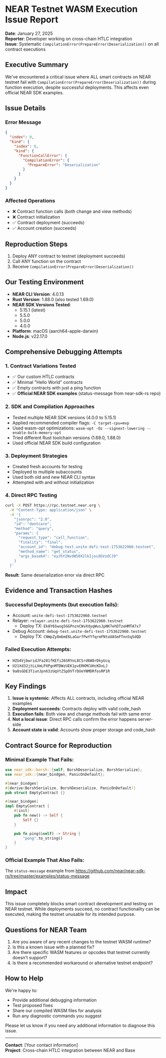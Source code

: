# NEAR Testnet WASM Execution Issue Report

**Date**: January 27, 2025  
**Reporter**: Developer working on cross-chain HTLC integration  
**Issue**: Systematic `CompilationError(PrepareError(Deserialization))` on all contract executions

## Executive Summary

We've encountered a critical issue where ALL smart contracts on NEAR testnet fail with `CompilationError(PrepareError(Deserialization))` during function execution, despite successful deployments. This affects even official NEAR SDK examples.

## Issue Details

### Error Message
```json
{
  "index": 0,
  "kind": {
    "index": 0,
    "kind": {
      "FunctionCallError": {
        "CompilationError": {
          "PrepareError": "Deserialization"
        }
      }
    }
  }
}
```

### Affected Operations
- ❌ Contract function calls (both change and view methods)
- ❌ Contract initialization
- ✅ Contract deployment (succeeds)
- ✅ Account creation (succeeds)

## Reproduction Steps

1. Deploy ANY contract to testnet (deployment succeeds)
2. Call ANY function on the contract
3. Receive `CompilationError(PrepareError(Deserialization))`

## Our Testing Environment

- **NEAR CLI Version**: 4.0.13
- **Rust Version**: 1.88.0 (also tested 1.69.0)
- **NEAR SDK Versions Tested**: 
  - 5.15.1 (latest)
  - 5.5.0
  - 5.0.0
  - 4.0.0
- **Platform**: macOS (aarch64-apple-darwin)
- **Node.js**: v22.17.0

## Comprehensive Debugging Attempts

### 1. Contract Variations Tested
- ✅ Our custom HTLC contracts
- ✅ Minimal "Hello World" contracts
- ✅ Empty contracts with just a ping function
- ✅ **Official NEAR SDK examples** (status-message from near-sdk-rs repo)

### 2. SDK and Compilation Approaches
- Tested multiple NEAR SDK versions (4.0.0 to 5.15.1)
- Applied recommended compiler flags: `-C target-cpu=mvp`
- Used wasm-opt optimizations: `wasm-opt -Oz --signext-lowering --enable-bulk-memory-opt`
- Tried different Rust toolchain versions (1.69.0, 1.88.0)
- Used official NEAR SDK build configuration

### 3. Deployment Strategies
- Created fresh accounts for testing
- Deployed to multiple subaccounts
- Used both old and new NEAR CLI syntax
- Attempted with and without initialization

### 4. Direct RPC Testing
```bash
curl -X POST https://rpc.testnet.near.org \
  -H "Content-Type: application/json" \
  -d '{
    "jsonrpc": "2.0",
    "id": "dontcare",
    "method": "query",
    "params": {
      "request_type": "call_function",
      "finality": "final",
      "account_id": "debug-test.unite-defi-test-1753622960.testnet",
      "method_name": "get_status",
      "args_base64": "eyJhY2NvdW50X2lkIjoidGVzdCJ9"
    }
  }'
```

**Result**: Same deserialization error via direct RPC

## Evidence and Transaction Hashes

### Successful Deployments (but execution fails):
- Account: `unite-defi-test-1753622960.testnet`
- Relayer: `relayer.unite-defi-test-1753622960.testnet`
  - Deploy TX: `Ek8Y6Swog5GGPnznCWvXdyqWusJpNK7ehDTzeHMTA7x7`
- Debug Account: `debug-test.unite-defi-test-1753622960.testnet`
  - Deploy TX: `CNWpZy8mbmE6LaGarfPwYYfqrmFNtoUASmFTnnSqSdQD`

### Failed Execution Attempts:
- `HZG4VjbwridJFa281fKEfi26SRYnL8CSrd6W8rDkyUcq`
- `U21Xd32jtLLXmLPXPgnMTDWzUEK1pvERKMCUHcKDxLJ`
- `9a8sGDE3TiunJpn63zUqVtZSpDVTrDUeYNMDRfosRP1R`

## Key Findings

1. **Issue is systemic**: Affects ALL contracts, including official NEAR examples
2. **Deployment succeeds**: Contracts deploy with valid code_hash
3. **Execution fails**: Both view and change methods fail with same error
4. **Not a local issue**: Direct RPC calls confirm the error happens server-side
5. **Account state is valid**: Accounts show proper storage and code_hash

## Contract Source for Reproduction

### Minimal Example That Fails:
```rust
use near_sdk::borsh::{self, BorshDeserialize, BorshSerialize};
use near_sdk::{near_bindgen, PanicOnDefault};

#[near_bindgen]
#[derive(BorshSerialize, BorshDeserialize, PanicOnDefault)]
pub struct EmptyContract {}

#[near_bindgen]
impl EmptyContract {
    #[init]
    pub fn new() -> Self {
        Self {}
    }

    pub fn ping(&self) -> String {
        "pong".to_string()
    }
}
```

### Official Example That Also Fails:
The `status-message` example from https://github.com/near/near-sdk-rs/tree/master/examples/status-message

## Impact

This issue completely blocks smart contract development and testing on NEAR testnet. While deployments succeed, no contract functionality can be executed, making the testnet unusable for its intended purpose.

## Questions for NEAR Team

1. Are you aware of any recent changes to the testnet WASM runtime?
2. Is this a known issue with a planned fix?
3. Are there specific WASM features or opcodes that testnet currently doesn't support?
4. Is there a recommended workaround or alternative testnet endpoint?

## How to Help

We're happy to:
- Provide additional debugging information
- Test proposed fixes
- Share our compiled WASM files for analysis
- Run any diagnostic commands you suggest

Please let us know if you need any additional information to diagnose this issue.

---

**Contact**: [Your contact information]  
**Project**: Cross-chain HTLC integration between NEAR and Base